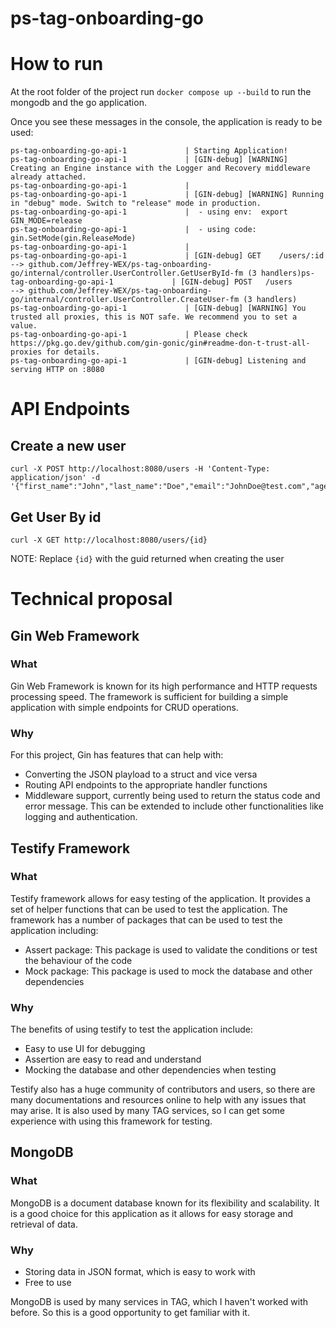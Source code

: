 # ps-tag-onboarding-go

# How to run
At the root folder of the project run `docker compose up --build` to run the mongodb and the go application.

Once you see these messages in the console, the application is ready to be used:
```
ps-tag-onboarding-go-api-1             | Starting Application!
ps-tag-onboarding-go-api-1             | [GIN-debug] [WARNING] Creating an Engine instance with the Logger and Recovery middleware already attached.
ps-tag-onboarding-go-api-1             | 
ps-tag-onboarding-go-api-1             | [GIN-debug] [WARNING] Running in "debug" mode. Switch to "release" mode in production.
ps-tag-onboarding-go-api-1             |  - using env:  export GIN_MODE=release
ps-tag-onboarding-go-api-1             |  - using code: gin.SetMode(gin.ReleaseMode)
ps-tag-onboarding-go-api-1             | 
ps-tag-onboarding-go-api-1             | [GIN-debug] GET    /users/:id                --> github.com/Jeffrey-WEX/ps-tag-onboarding-go/internal/controller.UserController.GetUserById-fm (3 handlers)ps-tag-onboarding-go-api-1             | [GIN-debug] POST   /users                    --> github.com/Jeffrey-WEX/ps-tag-onboarding-go/internal/controller.UserController.CreateUser-fm (3 handlers) 
ps-tag-onboarding-go-api-1             | [GIN-debug] [WARNING] You trusted all proxies, this is NOT safe. We recommend you to set a value.
ps-tag-onboarding-go-api-1             | Please check https://pkg.go.dev/github.com/gin-gonic/gin#readme-don-t-trust-all-proxies for details.
ps-tag-onboarding-go-api-1             | [GIN-debug] Listening and serving HTTP on :8080
```

# API Endpoints

## Create a new user
```
curl -X POST http://localhost:8080/users -H 'Content-Type: application/json' -d '{"first_name":"John","last_name":"Doe","email":"JohnDoe@test.com","age":24}'
```

## Get User By id
```
curl -X GET http://localhost:8080/users/{id}
```
NOTE: Replace `{id}` with the guid returned when creating the user

# Technical proposal

## Gin Web Framework

### What
Gin Web Framework is known for its high performance and HTTP requests processing speed. The framework is sufficient for building a simple application with simple endpoints for CRUD operations.

### Why
For this project, Gin has features that can help with:
- Converting the JSON playload to a struct and vice versa
- Routing API endpoints to the appropriate handler functions
- Middleware support, currently being used to return the status code and error message. This can be extended to include other functionalities like logging and authentication.

## Testify Framework

### What
Testify framework allows for easy testing of the application. It provides a set of helper functions that can be used to test the application. The framework has a number of packages that can be used to test the application including:
- Assert package: This package is used to validate the conditions or test the behaviour of the code
- Mock package: This package is used to mock the database and other dependencies

### Why
The benefits of using testify to test the application include:
- Easy to use UI for debugging
- Assertion are easy to read and understand
- Mocking the database and other dependencies when testing

Testify also has a huge community of contributors and users, so there are many documentations and resources online to help with any issues that may arise. It is also used by many TAG services, so I can get some experience with using this framework for testing.

## MongoDB

### What
MongoDB is a document database known for its flexibility and scalability. It is a good choice for this application as it allows for easy storage and retrieval of data.

### Why
- Storing data in JSON format, which is easy to work with
- Free to use

MongoDB is used by many services in TAG, which I haven't worked with before. So this is a good opportunity to get familiar with it.